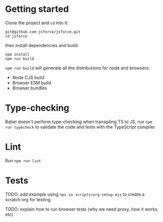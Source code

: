# Getting started

Clone the project and `cd` into it:
```
git@github.com:jsforce/jsforce.git
cd jsforce
```

then install dependencies and build:
```
npm install
npm run build
```

`npm run build` will generate all the distributions for node and browsers:
* Node CJS build
* Browser ESM build
* Browser bundles

# Type-checking

Babel doesn't perform type-checking when transpiling TS to JS, run `npm run typecheck` to validate the code and tests with the TypeScript compiler. 

# Lint
Run `npm run lint` 

# Tests

TODO: add example using `npx zx scripts/org-setup.mjs` to create a scratch org for testing.

TODO: explain how to run browser tests (why we need proxy, how it works, etc)
